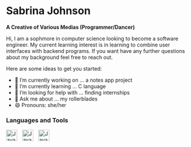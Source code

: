 # Sabrina Johnson

**A Creative of Various Medias (Programmer/Dancer)**

Hi, I am a sophmore in computer science looking to become a software engineer. My current learning interest is in learning to combine user interfaces with backend programs. If you want have any further questions about my background feel free to reach out.

Here are some ideas to get you started:

- 🔭 I’m currently working on ... a notes app project
- 🌱 I’m currently learning ... C language
- 🤔 I’m looking for help with ... finding internships
- 💬 Ask me about ... my rollerblades
- 😄 Pronouns: she/her


### Languages and Tools
<img aling= "left" alt= "Java" width= "30px" style= "padding-right:10px;" src="https://cdn.jsdelivr.net/gh/devicons/devicon/icons/javascript/javascript-plain.svg">
<img aling= "left" alt= "Java" width= "30px" style= "padding-right:10px;" src="https://cdn.jsdelivr.net/gh/devicons/devicon/icons/c/c-plain.svg">
<img aling= "left" alt= "Java" width= "30px" style= "padding-right:10px;" src="https://cdn.jsdelivr.net/gh/devicons/devicon/icons/swift/swift-original.svg">

